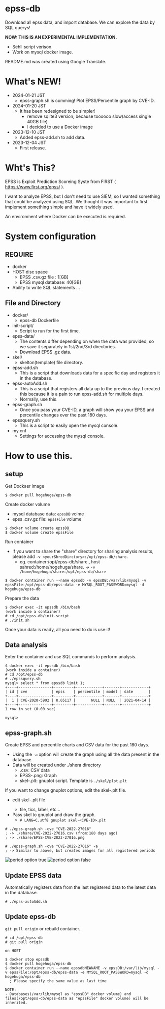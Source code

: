 # epss-db
Download all epss data, and import database. We can explore the data by SQL querys!

**NOW: THIS IS AN EXPERIMENTAL IMPLEMENTATION.**

- Sehll script verison.
- Work on mysql docker image.

README.md was created using Google Translate.

# What's NEW!

- 2024-01-21 JST
  - epss-graph.sh is comming! Plot EPSS/Percentile graph by CVE-ID.
- 2024-01-20 JST
  - It has been redesigned to be simpler!
    - remove sqlite3 version, because toooooo slow(access single 40GB file)
    - I decided to use a Docker image
- 2023-12-10 JST
  - Added epss-add.sh to add data.
- 2023-12-04 JST
  - First release.

# Wht's This?

EPSS is Exploit Prediction Scoreing Syste from FIRST ( https://www.first.org/epss/ ).

I want to analyze EPSS, but I don't need to use SIEM, so I wanted something that could be analyzed using SQL.
We thought it was important to first implement something simple and have it widely used.

An environment where Docker can be executed is required.

# System configuration

## REQUIRE

- docker
- HOST disc space
  - EPSS .csv.gz file  : 1[GB]
  - EPSS mysql database: 40[GB]
- Ability to write SQL statements ...

## File and Directory

- docker/
  - epss-db Dockerfile
- init-script/
  - Script to run for the first time.
- epss-data/
  - The contents differ depending on when the data was provided, so we save it separately in 1st/2nd/3rd directories.
  - Download EPSS .gz data.
- skel/
  - skelton(template) file directory.
- epss-add.sh
  - This is a script that downloads data for a specific day and registers it in the database.
- epss-autoAdd.sh
  - This is a script that registers all data up to the previous day. I created this because it is a pain to run epss-add.sh for multiple days.
  - Normally, use this.
- epss-graph.sh
  - Once you pass your CVE-ID, a graph will show you your EPSS and percentile changes over the past 180 days.
- epssquery.sh
  - This is a script to easily open the mysql console.
- my.cnf
  - Settings for accessing the mysql console.

# How to use this.

## setup

Get Dockaer image

```
$ docker pull hogehuga/epss-db
```

Create docker volume
- mysql database data: `epssDB` volme
- epss .csv.gz file: `epssFile` volume

```
$ docker volume create epssDB
$ docker volume create epssFile
```

Run container
- If you want to share the "share" directory for sharing analysis results, please add `-v <yourShredDirctory>:/opt/epss-db/share`.
  - eg. container:/opt/epss-db/share , host sahred:/home/hogehuga/share. -> `-v /home/hogehuga/share:/opt/epss-db/share`
```
$ docker container run --name epssdb -v epssDB:/var/lib/mysql -v epssFile:/opt/epss-db/epss-data -e MYSQL_ROOT_PASSWORD=mysql -d hogehuga/epss-db
```

Prepare the data
```
$ docker exec -it epssdb /bin/bash
(work inside a container)
# cd /opt/epss-db/init-script
# ./init.sh
```

Once your data is ready, all you need to do is use it!

## Data analysis

Enter the container and use SQL commands to perform analysis.

```
$ docker exec -it epssdb /bin/bash
(work inside a container)
# cd /opt/epss-db
# ./epssquery.sh
mysql> select * from epssdb limit 1;
+----+---------------+---------+------------+-------+------------+
| id | cve           | epss    | percentile | model | date       |
+----+---------------+---------+------------+-------+------------+
|  1 | CVE-2020-5902 | 0.65117 |       NULL | NULL  | 2021-04-14 |
+----+---------------+---------+------------+-------+------------+
1 row in set (0.00 sec)

mysql>
```

## epss-graph.sh

Create EPSS and percentile charts and CSV data for the past 180 days.
- Using the `-a` option will create the graph using all the data present in the database.
- Data will be created under ./shera directory
  - <CVE-ID>.csv: CSV data
  - EPSS-<CVE-ID>.png: Graph
  - skel-<CVE-ID>.plt: gnuplot script. Template is `./skel/plot.plt`

If you want to change gnuplot options, edit the skel-<CVE-ID>.plt file.
- edit skel-<CVE-ID>.plt file
  - tile, tics, label, etc...
- Pass skel to gnuplot and draw the graph.
  - `# LANG=C.utf8 gnuplot skel-<CVE-ID>.plt`

```
# ./epss-graph.sh -cve "CVE-2022-27016"
; -> ./share/CVE-2022-27016.csv (from:180 days ago)
; -> ./share/EPSS-CVE-2022-27016.png

# ./epss-graph.sh -cve "CVE-2022-27016" -a
; -> Similar to above, but creates images for all registered periods

```
![period option true](./Documents/epss-graph.png)
![period option false](./Documents/epss-graph_-a.png)


## Update EPSS data

Automatically registers data from the last registered data to the latest data in the database.

```
# ./epss-autoAdd.sh
```

## Update epss-db

`git pull origin` or rebuild container.

```
# cd /opt/epss-db
# git pull origin
```

```
on HOST

$ docker stop epssdb
$ docker pull hogehuga/epss-db
$ docker container run --name epssdbNEWNAME -v epssDB:/var/lib/mysql -v epssFile:/opt/epss-db/epss-data -e MYSQL_ROOT_PASSWORD=mysql -d hogehuga/epss-db
  ; Please specify the same value as last time

NOTE:
- Databases(/var/lib/mysql as "epssDB" docker volume) and files(/opt/epss-db/epss-data as "epssFile" docker volume) will be inherited.
```
